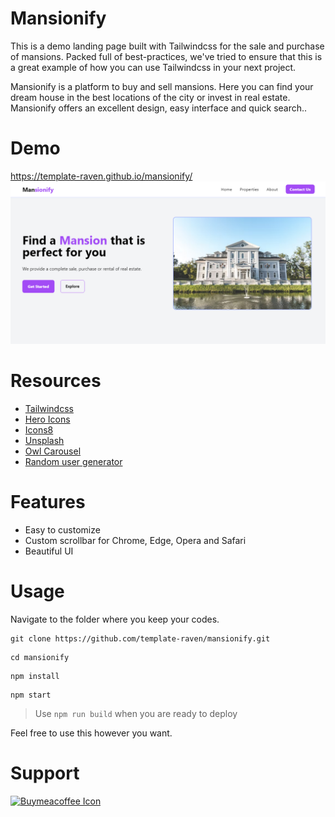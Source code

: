 # Mansionify
This is a demo landing page built with Tailwindcss for the sale and purchase of mansions. Packed full of best-practices, we've tried to ensure that this is a great example of how you can use Tailwindcss in your next project.

Mansionify is a platform to buy and sell mansions. Here you can find your dream house in the best locations of the city or invest in real estate. Mansionify offers an excellent design, easy interface and quick search..

# Demo
https://template-raven.github.io/mansionify/
![Preview Image](https://github.com/template-raven/img/blob/main/mansionify.png?raw=true)

# Resources
- [Tailwindcss](https://tailwindcss.com/)
- [Hero Icons](https://heroicons.com/)
- [Icons8](https://icons8.com/)
- [Unsplash](https://unsplash.com/)
- [Owl Carousel](https://owlcarousel2.github.io/OwlCarousel2/)
- [Random user generator](https://randomuser.me/)

# Features
- Easy to customize
- Custom scrollbar for Chrome, Edge, Opera and Safari
- Beautiful UI

# Usage
Navigate to the folder where you keep your codes.
```
git clone https://github.com/template-raven/mansionify.git
```
```
cd mansionify
```
```
npm install
```
```
npm start
```
> Use `npm run build` when you are ready to deploy


Feel free to use this however you want.

# Support
[![Buymeacoffee Icon](https://www.buymeacoffee.com/assets/img/guidelines/download-assets-sm-1.svg)](https://buymeacoffee.com/abrahame)